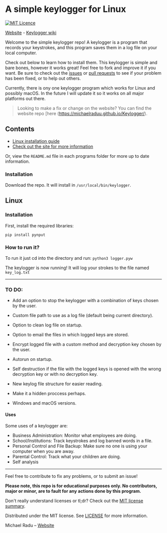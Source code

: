 # A simple keylogger for Linux
[![MIT Licence](https://badges.frapsoft.com/os/mit/mit.png?v=103)](https://opensource.org/licenses/mit-license.php)

[Website](https://simple-keylogger.github.io) - [Keylogger wiki](https://github.com/michaelraduu/Keylogger/wiki)


Welcome to the simple keylogger repo! A keylogger is a program that records your keystrokes, and this program saves them in a log file on your local computer.

Check out below to learn how to install them. This keylogger is simple and bare bones, however it works great! Feel free to fork and improve it if you want. Be sure to check out the [issues](https://github.com/michaelraduu/Keylogger/issues) or [pull requests](https://github.com/michaelraduu/Keylogger/pulls) to see if your problem has been fixed, or to help out others.

Currently, there is ony one keylogger program which works for Linux and possibly macOS. In the future I will update it so it works on all major platforms out there.

> Looking to make a fix or change on the website? You can find the website repo [here (https://michaelraduu.github.io/Keylogger/).

## Contents
- [Linux installation guide](#)
- [Check out the site for more information](https://michaelraduu.github.io/Keylogger/)

Or, view the `README.md` file in each programs folder for more up to date information.

### Installation
Download the repo. It will install in `/usr/local/bin/keylogger`.


## Linux
### Installation

First, install the required libraries:

`pip install pynput`


### How to run it?

To run it just cd into the directory and run: 
`python3 logger.pyw`

The keylogger is now running! It will log your strokes to the file named `key_log.txt`


---

### TO DO:

- Add an option to stop the keylogger with a combination of keys chosen by the user.

- Custom file path to use as a log file (default being current directory).

- Option to clean log file on startup.

- Option to email the files in which logged keys are stored.

- Encrypt logged file with a custom method and decryption key chosen by the user.

- Autorun on startup.

- Self destruction if the file with the logged keys is opened with the wrong decryption key or with no decryption key.

- New keylog file structure for easier reading.

- Make it a hidden proccess perhaps.

- Windows and macOS versions.


#### Uses

Some uses of a keylogger are:

- Business Administration: Monitor what employees are doing.
- School/Institutions: Track keystrokes and log banned words in a file.
- Personal Control and File Backup: Make sure no one is using your computer when you are away.
- Parental Control: Track what your children are doing.
- Self analysis

---

Feel free to contribute to fix any problems, or to submit an issue!

**Please note, this repo is for educational purposes only. No contributors, major or minor, are to fault for any actions done by this program.**

Don't really understand licenses or tl;dr? Check out the [MIT license summary](https://tldrlegal.com/license/mit-license).

Distributed under the MIT license. See [LICENSE]() for more information.

Michael Radu – [Website](https://michaelradu.cf)


